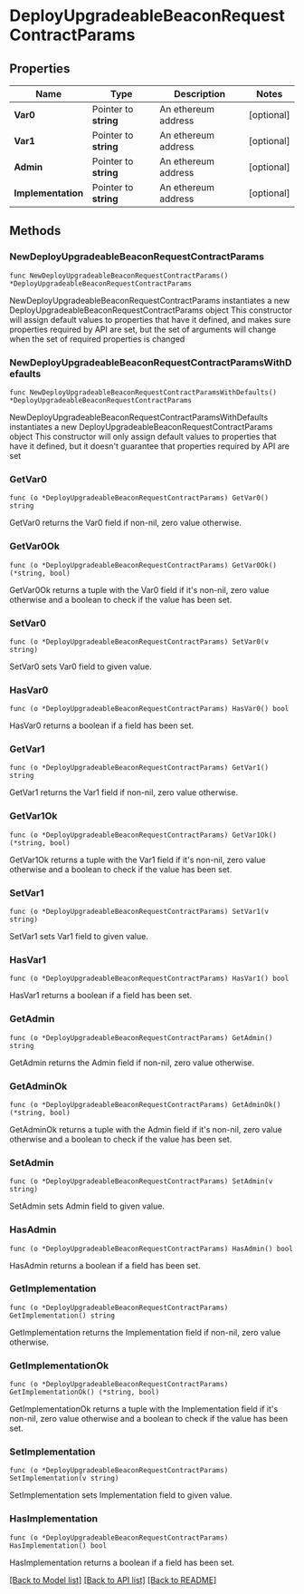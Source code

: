 # DeployUpgradeableBeaconRequestContractParams

## Properties

Name | Type | Description | Notes
------------ | ------------- | ------------- | -------------
**Var0** | Pointer to **string** | An ethereum address | [optional] 
**Var1** | Pointer to **string** | An ethereum address | [optional] 
**Admin** | Pointer to **string** | An ethereum address | [optional] 
**Implementation** | Pointer to **string** | An ethereum address | [optional] 

## Methods

### NewDeployUpgradeableBeaconRequestContractParams

`func NewDeployUpgradeableBeaconRequestContractParams() *DeployUpgradeableBeaconRequestContractParams`

NewDeployUpgradeableBeaconRequestContractParams instantiates a new DeployUpgradeableBeaconRequestContractParams object
This constructor will assign default values to properties that have it defined,
and makes sure properties required by API are set, but the set of arguments
will change when the set of required properties is changed

### NewDeployUpgradeableBeaconRequestContractParamsWithDefaults

`func NewDeployUpgradeableBeaconRequestContractParamsWithDefaults() *DeployUpgradeableBeaconRequestContractParams`

NewDeployUpgradeableBeaconRequestContractParamsWithDefaults instantiates a new DeployUpgradeableBeaconRequestContractParams object
This constructor will only assign default values to properties that have it defined,
but it doesn't guarantee that properties required by API are set

### GetVar0

`func (o *DeployUpgradeableBeaconRequestContractParams) GetVar0() string`

GetVar0 returns the Var0 field if non-nil, zero value otherwise.

### GetVar0Ok

`func (o *DeployUpgradeableBeaconRequestContractParams) GetVar0Ok() (*string, bool)`

GetVar0Ok returns a tuple with the Var0 field if it's non-nil, zero value otherwise
and a boolean to check if the value has been set.

### SetVar0

`func (o *DeployUpgradeableBeaconRequestContractParams) SetVar0(v string)`

SetVar0 sets Var0 field to given value.

### HasVar0

`func (o *DeployUpgradeableBeaconRequestContractParams) HasVar0() bool`

HasVar0 returns a boolean if a field has been set.

### GetVar1

`func (o *DeployUpgradeableBeaconRequestContractParams) GetVar1() string`

GetVar1 returns the Var1 field if non-nil, zero value otherwise.

### GetVar1Ok

`func (o *DeployUpgradeableBeaconRequestContractParams) GetVar1Ok() (*string, bool)`

GetVar1Ok returns a tuple with the Var1 field if it's non-nil, zero value otherwise
and a boolean to check if the value has been set.

### SetVar1

`func (o *DeployUpgradeableBeaconRequestContractParams) SetVar1(v string)`

SetVar1 sets Var1 field to given value.

### HasVar1

`func (o *DeployUpgradeableBeaconRequestContractParams) HasVar1() bool`

HasVar1 returns a boolean if a field has been set.

### GetAdmin

`func (o *DeployUpgradeableBeaconRequestContractParams) GetAdmin() string`

GetAdmin returns the Admin field if non-nil, zero value otherwise.

### GetAdminOk

`func (o *DeployUpgradeableBeaconRequestContractParams) GetAdminOk() (*string, bool)`

GetAdminOk returns a tuple with the Admin field if it's non-nil, zero value otherwise
and a boolean to check if the value has been set.

### SetAdmin

`func (o *DeployUpgradeableBeaconRequestContractParams) SetAdmin(v string)`

SetAdmin sets Admin field to given value.

### HasAdmin

`func (o *DeployUpgradeableBeaconRequestContractParams) HasAdmin() bool`

HasAdmin returns a boolean if a field has been set.

### GetImplementation

`func (o *DeployUpgradeableBeaconRequestContractParams) GetImplementation() string`

GetImplementation returns the Implementation field if non-nil, zero value otherwise.

### GetImplementationOk

`func (o *DeployUpgradeableBeaconRequestContractParams) GetImplementationOk() (*string, bool)`

GetImplementationOk returns a tuple with the Implementation field if it's non-nil, zero value otherwise
and a boolean to check if the value has been set.

### SetImplementation

`func (o *DeployUpgradeableBeaconRequestContractParams) SetImplementation(v string)`

SetImplementation sets Implementation field to given value.

### HasImplementation

`func (o *DeployUpgradeableBeaconRequestContractParams) HasImplementation() bool`

HasImplementation returns a boolean if a field has been set.


[[Back to Model list]](../README.md#documentation-for-models) [[Back to API list]](../README.md#documentation-for-api-endpoints) [[Back to README]](../README.md)


